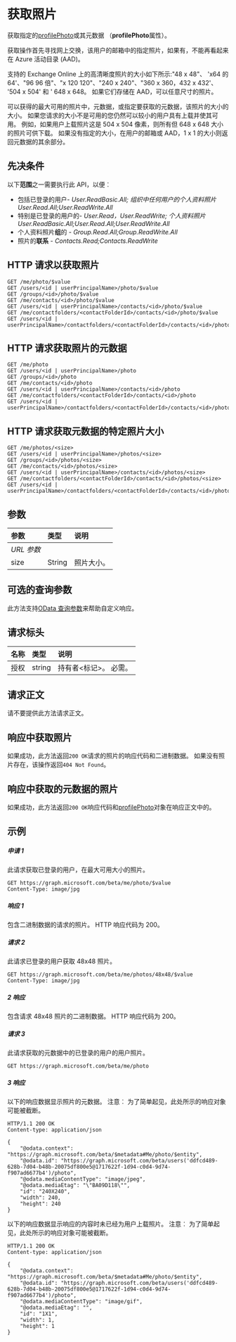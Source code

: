 # <a name="get-photo"></a>获取照片

获取指定的[profilePhoto](../resources/profilephoto.md)或其元数据 （**profilePhoto**属性）。

获取操作首先寻找网上交换，该用户的邮箱中的指定照片，如果有，不能再看起来在 Azure 活动目录 (AAD)。

支持的 Exchange Online 上的高清晰度照片的大小如下所示:"48 x 48"、 'x64 的 64'、"96 96 倍"、"x 120 120"、"240 x 240"、"360 x 360，432 x 432'、 '504 x 504' 和 ' 648 x 648。 如果它们存储在 AAD，可以任意尺寸的照片。

可以获得的最大可用的照片中，元数据，或指定要获取的元数据，该照片的大小的大小。
如果您请求的大小不是可用的您仍然可以较小的用户具有上载并使其可用。
例如，如果用户上载照片这是 504 x 504 像素，则所有但 648 x 648 大小的照片可供下载。
如果没有指定的大小，在用户的邮箱或 AAD，1 x 1 的大小则返回元数据的其余部分。

## <a name="prerequisites"></a>先决条件
以下**范围**之一需要执行此 API，以便︰

*   包括已登录的用户- *User.ReadBasic.All; 组织中任何用户的个人资料照片User.Read.All;User.ReadWrite.All*
*   特别是已登录的用户的- *User.Read，User.ReadWrite; 个人资料照片User.ReadBasic.All;User.Read.All;User.ReadWrite.All*
* 个人资料照片**组**的 - *Group.Read.All;Group.ReadWrite.All*
* 照片的**联系** - *Contacts.Read;Contacts.ReadWrite*

## <a name="http-request-to-get-the-photo"></a>HTTP 请求以获取照片
<!-- { "blockType": "ignored" } -->
```http
GET /me/photo/$value
GET /users/<id | userPrincipalName>/photo/$value
GET /groups/<id>/photo/$value
GET /me/contacts/<id>/photo/$value
GET /users/<id | userPrincipalName>/contacts/<id>/photo/$value
GET /me/contactfolders/<contactFolderId>/contacts/<id>/photo/$value
GET /users/<id | userPrincipalName>/contactfolders/<contactFolderId>/contacts/<id>/photo/$value
```
## <a name="http-request-to-get-the-metadata-of-the-photo"></a>HTTP 请求获取照片的元数据
<!-- { "blockType": "ignored" } -->
```http
GET /me/photo
GET /users/<id | userPrincipalName>/photo
GET /groups/<id>/photo
GET /me/contacts/<id>/photo
GET /users/<id | userPrincipalName>/contacts/<id>/photo
GET /me/contactfolders/<contactFolderId>/contacts/<id>/photo
GET /users/<id | userPrincipalName>/contactfolders/<contactFolderId>/contacts/<id>/photo
```

## <a name="http-request-to-get-the-metadata-for-a-specific-photo-size"></a>HTTP 请求获取元数据的特定照片大小
<!-- { "blockType": "ignored" } -->
```http
GET /me/photos/<size>
GET /users/<id | userPrincipalName>/photos/<size>
GET /groups/<id>/photos/<size>
GET /me/contacts/<id>/photos/<size>
GET /users/<id | userPrincipalName>/contacts/<id>/photos/<size>
GET /me/contactfolders/<contactFolderId>/contacts/<id>/photos/<size>
GET /users/<id | userPrincipalName>/contactfolders/<contactFolderId>/contacts/<id>/photos/<size>
```

## <a name="parameters"></a>参数

|**参数**|**类型**|**说明**|
|:-----|:-----|:-----|
|_URL 参数_|
|size  |String  |照片大小。 |

## <a name="optional-query-parameters"></a>可选的查询参数
此方法支持[OData 查询参数](http://graph.microsoft.io/docs/overview/query_parameters)来帮助自定义响应。

## <a name="request-headers"></a>请求标头
| 名称       | 类型 | 说明|
|:-----------|:------|:----------|
| 授权  | string  | 持有者\<标记\>。 必需。 |

## <a name="request-body"></a>请求正文
请不要提供此方法请求正文。
## <a name="response-for-getting-the-photo"></a>响应中获取照片
如果成功，此方法返回`200 OK`请求的照片的响应代码和二进制数据。  如果没有照片存在，该操作返回`404 Not Found`。
## <a name="response-for-getting-the-metadata-of-the-photo"></a>响应中获取的元数据的照片
如果成功，此方法返回`200 OK`响应代码和[profilePhoto](../resources/profilePhoto.md)对象在响应正文中的。

## <a name="example"></a>示例
##### <a name="request-1"></a>申请 1
此请求获取已登录的用户，在最大可用大小的照片。

<!-- {
  "blockType": "ignored"
}-->
```http
GET https://graph.microsoft.com/beta/me/photo/$value
Content-Type: image/jpg
```

##### <a name="response-1"></a>响应 1
包含二进制数据的请求的照片。 HTTP 响应代码为 200。

##### <a name="request-2"></a>请求 2
此请求已登录的用户获取 48x48 照片。

<!-- {
  "blockType": "ignored"
}-->
```http
GET https://graph.microsoft.com/beta/me/photos/48x48/$value
Content-Type: image/jpg
```

##### <a name="response-2"></a>2 响应
包含请求 48x48 照片的二进制数据。 HTTP 响应代码为 200。

##### <a name="request-3"></a>请求 3
此请求获取的元数据中的已登录的用户的用户照片。

<!-- {
  "blockType": "ignored"
}-->
```http
GET https://graph.microsoft.com/beta/me/photo
```

##### <a name="response-3"></a>3 响应
以下的响应数据显示照片的元数据。 注意︰ 为了简单起见，此处所示的响应对象可能被截断。

<!-- {
  "blockType": "ignored"
}-->
```http
HTTP/1.1 200 OK
Content-type: application/json

{
    "@odata.context": "https://graph.microsoft.com/beta/$metadata#Me/photo/$entity",
    "@odata.id": "https://graph.microsoft.com/beta/users('ddfcd489-628b-7d04-b48b-20075df800e5@1717622f-1d94-c0d4-9d74-f907ad6677b4')/photo",
    "@odata.mediaContentType": "image/jpeg",
    "@odata.mediaEtag": "\"BA09D118\"",
    "id": "240X240",
    "width": 240,
    "height": 240
}
```

以下的响应数据显示响应的内容时未已经为用户上载照片。 注意︰ 为了简单起见，此处所示的响应对象可能被截断。

<!-- {
  "blockType": "ignored"
}-->
```http
HTTP/1.1 200 OK
Content-type: application/json

{
    "@odata.context": "https://graph.microsoft.com/beta/$metadata#Me/photo/$entity",
    "@odata.id": "https://graph.microsoft.com/beta/users('ddfcd489-628b-7d04-b48b-20075df800e5@1717622f-1d94-c0d4-9d74-f907ad6677b4')/photo",
    "@odata.mediaContentType": "image/gif",
    "@odata.mediaEtag": "",
    "id": "1X1",
    "width": 1,
    "height": 1
}
```

<!-- uuid: 8fcb5dbc-d5aa-4681-8e31-b001d5168d79
2015-10-25 14:57:30 UTC -->
<!-- {
  "type": "#page.annotation",
  "description": "Get photo",
  "keywords": "",
  "section": "documentation",
  "tocPath": ""
}-->
